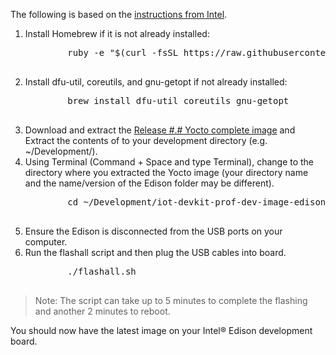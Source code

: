 <p>
    The following is based on the <a href="http://www.intel.com/content/www/us/en/support/boards-and-kits/000005801.html" target="_blank">instructions from Intel</a>.
</p>

<ol>
    <li>Install Homebrew if it is not already installed:
        <pre>
        ruby -e "$(curl -fsSL https://raw.githubusercontent.com/Homebrew/install/master/install)"
        </pre>
    </li>
    <li>Install dfu-util, coreutils, and gnu-getopt if not already installed:
        <pre>
        brew install dfu-util coreutils gnu-getopt
        </pre>
    </li>
    <li>Download and extract the <a target="_blank" href="https://software.intel.com/en-us/iot/hardware/edison/downloads">Release #.# Yocto complete image</a> and Extract the contents of to your development directory (e.g. ~/Development/).</li>
    <li>Using Terminal (Command + Space and type Terminal), change to the directory where you extracted the Yocto image (your directory name and the name/version of the Edison folder may be different).
        <pre>
        cd ~/Development/iot-devkit-prof-dev-image-edison-20160315
        </pre>
    </li>
    <li>Ensure the Edison is disconnected from the USB ports on your computer.</li>
    <li>Run the flashall script and then plug the USB cables into board.
        <pre>
        ./flashall.sh
        </pre>
    </li>
</ol>
    
<blockquote>Note: The script can take up to 5 minutes to complete the flashing and another 2 minutes to reboot.</blockquote>

You should now have the latest image on your Intel® Edison development board.
